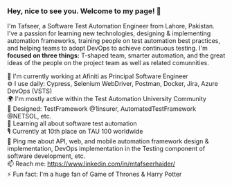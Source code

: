###  Hey, nice to see you. Welcome to my page! 👋  

<!--
**mtafseerhaider/mtafseerhaider** is a ✨ _special_ ✨ repository because its `README.md` (this file) appears on your GitHub profile.
Profile views counter

-->

I'm Tafseer, a Software Test Automation Engineer from Lahore, Pakistan. I've a passion for learning new technologies, designing & implementing automation frameworks, training people on test automation best practices, and helping teams to adopt DevOps to achieve continuous testing. I'm **focused on three things:** T-shaped team, smarter automation, and the great ideas of the people on the project team as well as related comunnities.

🏢 I'm currently working at Afiniti as Principal Software Engineer  
⚙️ I use daily: Cypress, Selenium WebDriver, Postman, Docker, Jira, Azure DevOps (VSTS)  
🌍 I'm mostly active within the Test Automation University Community  
💅 Designed: TestFramework @1insurer, AutomatedTestFramework @NETSOL, etc.  
🌱 Learning all about software test automation   
🎙 Currently at 10th place on TAU 100 worldwide  
💬 Ping me about API, web, and mobile automation framework design & implementation, DevOps implementation in the Testing component of software development, etc.  
📫 Reach me: https://www.linkedin.com/in/mtafseerhaider/  
⚡️ Fun fact: I'm a huge fan of Game of Thrones & Harry Potter  

